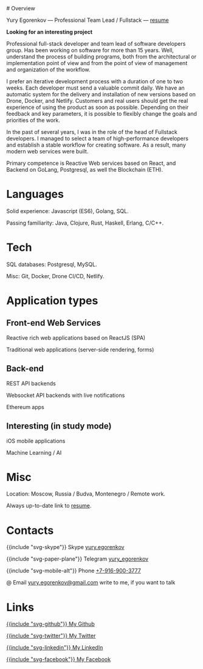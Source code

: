 
<div style="background-size: cover; background-image: url(images/face-far-away.jpg); background-repeat: no-repeat; background-position: 20% 50%; height: 30rem;"></div>

<div class="limit-width fancy-typography">
# Overview

Yury Egorenkov — Professional Team Lead / Fullstack — [resume](https://resume.io/r/cCvDwckXS)

**Looking for an interesting project**

Professional full-stack developer and team lead of software developers group. Has been working on software for more than 15 years. Well, understand the process of building programs, both from the architectural or implementation point of view and from the point of view of management and organization of the workflow.

I prefer an iterative development process with a duration of one to two weeks. Each developer must send a valuable commit daily. We have an automatic system for the delivery and installation of new versions based on Drone, Docker, and Netlify. Customers and real users should get the real experience of using the product as soon as possible. Depending on their feedback and key parameters, it is possible to flexibly change the goals and priorities of the work.

In the past of several years, I was in the role of the head of Fullstack developers. I managed to select a team of high-performance developers and establish a stable workflow for creating software. As a result, many modern web services were built.

Primary competence is Reactive Web services based on React, and Backend on GoLang, Postgresql, as well the Blockchain (ETH).

# Languages

Solid experience: Javascript (ES6), Golang, SQL.

Passing familiarity: Java, Clojure, Rust, Haskell, Erlang, C/C++.

# Tech

SQL databases: Postgresql, MySQL.

Misc: Git, Docker, Drone CI/CD, Netlify.

# Application types

## Front-end Web Services

Reactive rich web applications based on ReactJS (SPA)

Traditional web applications (server-side rendering, forms)

## Back-end

REST API backends

Websocket API backends with live notifications

Ethereum apps

## Interesting (in study mode)

iOS mobile applications

Machine Learning / AI


# Misc

Location: Moscow, Russia / Budva, Montenegro / Remote work.

Always up-to-date link to [resume](https://resume.io/r/cCvDwckXS).

# Contacts

<span>{{include "svg-skype"}} Skype [yury.egorenkov](skype:yury.egorenkov?chat)</span>

<span>{{include "svg-paper-plane"}} Telegram [yury_egorenkov](https://t.me/yury_egorenkov)</span>

<span>{{include "svg-mobile-alt"}} Phone [+7-916-900-3777](tel:+7-916-900-3777)</span>

<span>@ Email [yury.egorenkov@gmail.com](mailto:yury.egorenkov@gmail.com)</span> <span>write to me, if you want to talk  </span>

# Links

[{{include "svg-github"}} My Github](https://github.com/yury-egorenkov)

[{{include "svg-twitter"}} My Twitter](https://twitter.com/yury_egorenkov)

[{{include "svg-linkedin"}} My LinkedIn](https://www.linkedin.com/in/yuryegorenkov)

[{{include "svg-facebook"}} My Facebook](https://www.facebook.com/yury.egorenkov)
</div>